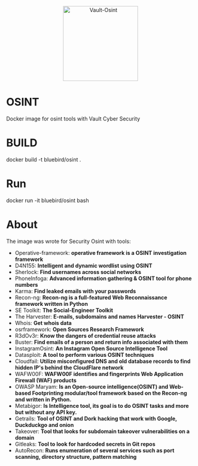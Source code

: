 <p align="center">
		<img src="img/logo.gif" height=200 alt="Vault-Osint">
</p>

# OSINT 
Docker image for osint tools with Vault Cyber Security

# BUILD
docker build -t bluebird/osint .

# Run
docker run -it bluebird/osint bash


# About
The image was wrote for Security Osint with tools:
  -  Operative-framework: __operative framework is a OSINT investigation framework__
  -  D4N155: __Intelligent and dynamic wordlist using OSINT__
  -  Sherlock: __Find usernames across social networks__
  -  PhoneInfoga: __Advanced information gathering & OSINT tool for phone numbers__
  -  Karma: __Find leaked emails with your passwords__
  -  Recon-ng: __Recon-ng is a full-featured Web Reconnaissance framework written in Python__
  -  SE Toolkit: __The Social-Engineer Toolkit__
  -  The Harvester: __E-mails, subdomains and names Harvester - OSINT__
  -  Whois: __Get whois data__
  -  osrframework: __Open Sources Research Framework__
  -  R3dOv3r: __Know the dangers of credential reuse attacks__
  -  Buster: __Find emails of a person and return info associated with them__
  -  InstagramOsint: __An Instagram Open Source Intelligence Tool__ 
  -  Datasploit: __A tool to perform various OSINT techniques__
  -  Cloudfail: __Utilize misconfigured DNS and old database records to find hidden IP's behind the CloudFlare network__
  -  WAFW00F: __WAFW00F identifies and fingerprints Web Application Firewall (WAF) products__
  -  OWASP Maryam: __Is an Open-source intelligence(OSINT) and Web-based Footprinting modular/tool framework based on the Recon-ng and written in Python.__
  -  Metabigor: __Is Intelligence tool, its goal is to do OSINT tasks and more but without any API key.__
  -  Getrails: __Tool of OSINT and Dork hacking that work with Google, Duckduckgo and onion__
  -  Takeover: __Tool that looks for subdomain takeover vulnerabilities on a domain__
  -  Gitleaks: __Tool to look for hardcoded secrets in Git repos__
  -  AutoRecon: __Runs enumeration of several services such as port scanning, directory structure, pattern matching__

